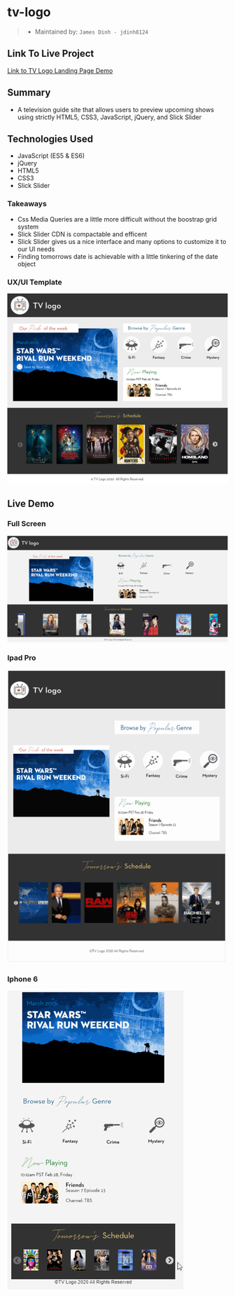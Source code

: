 # tv-logo

> - Maintained by: `James Dinh - jdinh8124`

## Link To Live Project
[Link to TV Logo Landing Page Demo](http://tv-logo-challenge.jamestdinh.com/)

## Summary
- A television guide site that allows users to preview upcoming shows using strictly HTML5, CSS3, JavaScript, jQuery, and Slick Slider

## Technologies Used
- JavaScript (ES5 & ES6)
- jQuery
- HTML5
- CSS3
- Slick Slider

### Takeaways
- Css Media Queries are a little more difficult without the boostrap grid system
- Slick Slider CDN is compactable and efficent
- Slick Slider gives us a nice interface and many options to customize it to our UI needs
- Finding tomorrows date is achievable with a little tinkering of the date object


### UX/UI Template
![Template Code Challenge Source Img](client/images/code-challenge2020.jpg)

## Live Demo

### Full Screen
![Tv-Logo Landing Page](demo.gif)

### Ipad Pro
![Tv-Logo Ipad Landing Page](demo-ipad.gif)

### Iphone 6
![Tv-Logo Landing Page](demo-iphone.gif)
